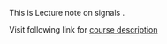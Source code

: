 This is Lecture note on signals .

Visit following link for [course description](http://resourceful.github.io/classes/2016-11-16-week11-class9-thread/)
